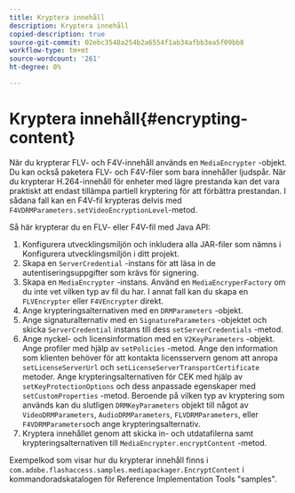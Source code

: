 ```yaml
---
title: Kryptera innehåll
description: Kryptera innehåll
copied-description: true
source-git-commit: 02ebc3548a254b2a6554f1ab34afbb3ea5f09bb8
workflow-type: tm+mt
source-wordcount: '261'
ht-degree: 0%

---
```


# Kryptera innehåll{#encrypting-content}

När du krypterar FLV- och F4V-innehåll används en `MediaEncrypter` -objekt. Du kan också paketera FLV- och F4V-filer som bara innehåller ljudspår. När du krypterar H.264-innehåll för enheter med lägre prestanda kan det vara praktiskt att endast tillämpa partiell kryptering för att förbättra prestandan. I sådana fall kan en F4V-fil krypteras delvis med `F4VDRMParameters.setVideoEncryptionLevel`-metod.

Så här krypterar du en FLV- eller F4V-fil med Java API:

1. Konfigurera utvecklingsmiljön och inkludera alla JAR-filer som nämns i Konfigurera utvecklingsmiljön i ditt projekt.
1. Skapa en `ServerCredential` -instans för att läsa in de autentiseringsuppgifter som krävs för signering.
1. Skapa en `MediaEncrypter` -instans. Använd en `MediaEncryperFactory` om du inte vet vilken typ av fil du har. I annat fall kan du skapa en `FLVEncrypter` eller `F4VEncrypter` direkt.
1. Ange krypteringsalternativen med en `DRMParameters` -objekt.
1. Ange signaturalternativ med en `SignatureParameters` -objektet och skicka `ServerCredential` instans till dess `setServerCredentials` -metod.
1. Ange nyckel- och licensinformation med en `V2KeyParameters` -objekt. Ange profiler med hjälp av `setPolicies` -metod. Ange den information som klienten behöver för att kontakta licensservern genom att anropa `setLicenseServerUrl` och `setLicenseServerTransportCertificate` metoder. Ange krypteringsalternativen för CEK med hjälp av `setKeyProtectionOptions` och dess anpassade egenskaper med `setCustomProperties` -metod. Beroende på vilken typ av kryptering som används kan du slutligen `DRMKeyParameters` objekt till något av `VideoDRMParameters`, `AudioDRMParameters`, `FLVDRMParameters`, eller `F4VDRMParameters`och ange krypteringsalternativ.
1. Kryptera innehållet genom att skicka in- och utdatafilerna samt krypteringsalternativen till `MediaEncrypter.encryptContent` -metod.

Exempelkod som visar hur du krypterar innehåll finns i `com.adobe.flashaccess.samples.mediapackager.EncryptContent` i kommandoradskatalogen för Reference Implementation Tools &quot;samples&quot;.
